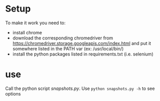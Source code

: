 # Setup

To make it work you need to:
- install chrome
- download the corresponding chromedriver from https://chromedriver.storage.googleapis.com/index.html and put it somewhere listed in the PATH var (ex: /usr/local/bin/)
- install the python packages listed in requirements.txt (i.e. selenium)

# use

Call the python script _snapshots.py_. Use `python snapshots.py -h` to see options